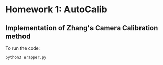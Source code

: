 # Homework 1: AutoCalib
## Implementation of Zhang's Camera Calibration method 

To run the code:

```sh
python3 Wrapper.py
```
